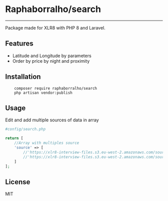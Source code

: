 # Raphaborralho/search

---

Package made for XLR8 with PHP 8 and Laravel.

## Features

- Latitude and Longitude by parameters
- Order by price by night and proximity

## Installation

```shell
    composer require raphaborralho/search
    php artisan vendor:publish
````

## Usage

Edit and add multiple sources of data in array
```php
#config/search.php

return [
    //Array with multiples source
    'source' => [
        //'https://xlr8-interview-files.s3.eu-west-2.amazonaws.com/source_1.json',
        //'https://xlr8-interview-files.s3.eu-west-2.amazonaws.com/source_2.json',
    ]
];
```

## License

MIT
